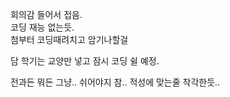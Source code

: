 회의감 들어서 접음.  
코딩 재능 없는듯.  
첨부터 코딩때려치고 암기나할걸

담 학기는 교양만 넣고 잠시 코딩 쉴 예정.  

전과든 뭐든 그냥.. 쉬어야지 참.. 적성에 맞는줄 착각한듯..